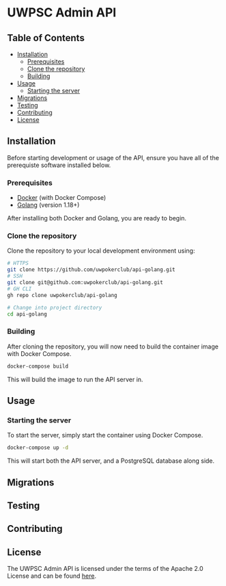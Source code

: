 # UWPSC Admin API

## Table of Contents
- [Installation](#installation)
  - [Prerequisites](#prerequisites)
  - [Clone the repository](#clone-the-repository)
  - [Building](#building)
- [Usage](#testing)
  - [Starting the server](#starting-the-server)
- [Migrations](#migrations)
- [Testing](#testing)
- [Contributing](#contributing)
- [License](#license)

## Installation
Before starting development or usage of the API, ensure you have all of the prerequiste software installed below.

### Prerequisites
- [Docker](https://www.docker.com/) (with Docker Compose)
- [Golang](https://go.dev/) (version 1.18+)

After installing both Docker and Golang, you are ready to begin.

### Clone the repository
Clone the repository to your local development environment using:
```sh
# HTTPS
git clone https://github.com/uwpokerclub/api-golang.git
# SSH
git clone git@github.com:uwpokerclub/api-golang.git
# GH CLI
gh repo clone uwpokerclub/api-golang

# Change into project directory
cd api-golang
```

### Building
After cloning the repository, you will now need to build the container image with Docker Compose.
```sh
docker-compose build
```
This will build the image to run the API server in.

## Usage

### Starting the server
To start the server, simply start the container using Docker Compose.
```sh
docker-compose up -d
```
This will start both the API server, and a PostgreSQL database along side.

## Migrations

## Testing

## Contributing

## License
The UWPSC Admin API is licensed under the terms of the Apache 2.0 License and can be found [here](LICENSE).